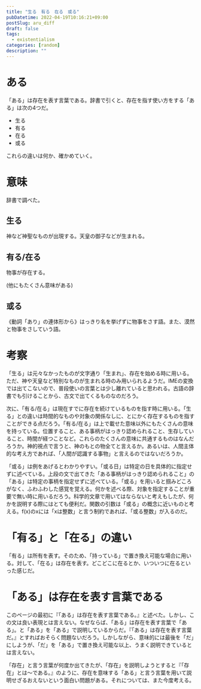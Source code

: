 ```yaml
---
title: "生る　有る　在る　或る"
pubDatetime: 2022-04-19T10:16:21+09:00
postSlug: aru_diff
draft: false
tags:
  - existentialism
categories: [random]
description: ""
---
```


# ある

「ある」は存在を表す言葉である。辞書で引くと、存在を指す使い方をする「ある」は次の4つだ。

- 生る
- 有る
- 在る
- 或る

これらの違いは何か、確かめていく。

# 意味

辞書で調べた。

## 生る

神など神聖なものが出現する。天皇の御子などが生まれる。

## 有る/在る

物事が存在する。

(他にもたくさん意味がある)

## 或る

《動詞「あり」の連体形から》はっきり名を挙げずに物事をさす語。また、漠然と物事をさしていう語。

# 考察

「生る」は元々なかったものが文字通り「生まれ」、存在を始める時に用いる。ただ、神や天皇など特別なものが生まれる時のみ用いられるようだ。IMEの変換では出てこないので、普段使いの言葉とは少し離れていると思われる。古語の辞書でも引けることから、古文で出てくるものなのだろう。

次に、「有る/在る」は現在すでに存在を続けているものを指す時に用いる。「生る」との違いは時間的なものや対象の関係なしに、とにかく存在するものを指すことができる点だろう。「有る/在る」は上で載せた意味以外にもたくさんの意味を持っている。位置すること、ある事柄がはっきり認められること、生存していること、時間が経つことなど。これらのたくさんの意味に共通するものはなんだろうか。神的視点で言うと、神のもとの物全てと言えるか。あるいは、人間主体的な考え方であれば、「人間が認識する事物」と言えるのではないだろうか。

「或る」は例をあげるとわかりやすい。「或る日」は特定の日を具体的に指定せずに述べている。上段の文で出てきた「ある事柄がはっきり認められること」の「ある」は特定の事柄を指定せずに述べている。「或る」を用いると掴みどころがなく、ふわふわした感覚を覚える。何かを述べる際、対象を指定することが重要で無い時に用いるだろう。科学的文章で用いてはならないと考えもしたが、何かを説明する際にはとても便利だ。関数の引数は「或る」の概念に近いものと考える。f(x)のxには「xは整数」と言う制約であれば、「或る整数」が入るのだ。

# 「有る」と「在る」の違い

「有る」は所有を表す。そのため、「持っている」で置き換え可能な場合に用いる。対して、「在る」は存在を表す。どこどこに在るとか、いついつに在るといった感じだ。

# 「ある」は存在を表す言葉である

このページの最初に『「ある」は存在を表す言葉である。』と述べた。しかし、この文は良い表現とは言えない。なぜならば、「ある」は存在を表す言葉で「ある」。と「ある」を「ある」で説明しているからだ。『「ある」は存在を表す言葉だ。』とすればおそらく問題ないだろう。しかしながら、意味的には最後を「だ」にしようが、「だ」を「ある」で置き換え可能な以上、うまく説明できているとは言えない。

「存在」と言う言葉が何度か出てきたが、「存在」を説明しようとすると『「存在」とは〜である。』のように、存在を意味する「ある」と言う言葉を用いて説明せざるおえないという面白い問題がある。それについては、また今度考える。
